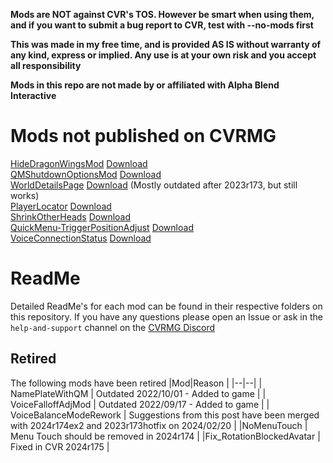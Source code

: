 
**Mods are NOT against CVR's TOS. However be smart when using them, and if you want to submit a bug report to CVR, test with --no-mods first**

**This was made in my free time, and is provided AS IS without warranty of any kind, express or implied. Any use is at your own risk and you accept all responsibility**

**Mods in this repo are not made by or affiliated with Alpha Blend Interactive**

# Mods not published on CVRMG

[HideDragonWingsMod](HideDragonWingsMod) [Download](https://github.com/Nirv-git/CVRMods-Nirv/releases/download/BTKUI_2-Updates/HideDragonWings.dll)     
[QMShutdownOptionsMod](QMShutdownOptionsMod) [Download](https://github.com/Nirv-git/CVRMods-Nirv/releases/download/BTKUI_2-Updates/QMShutdownOptionsMod.dll)    
[WorldDetailsPage](WorldDetailsPage) [Download](https://github.com/Nirv-git/CVRMods-Nirv/releases/download/BTKUI_2-Updates/WorldDetailsPage.dll) (Mostly outdated after 2023r173, but still works)     
[PlayerLocator](PlayerLocator) [Download](https://github.com/Nirv-git/CVRMods-Nirv/releases/download/CVR2024r174/PlayerLocator.dll)            
[ShrinkOtherHeads](ShrinkOtherHeads) [Download]()         
[QuickMenu-TriggerPositionAdjust](QuickMenu-TriggerPositionAdjust) [Download](https://github.com/Nirv-git/CVRMods-Nirv/releases/download/QuickMenuTriggerPositionAdjust_0.0.1/QuickMenuTriggerPositionAdjust.dll)   
[VoiceConnectionStatus](VoiceConnectionStatus) [Download](https://github.com/Nirv-git/CVRMods-Nirv/releases/download/VoiceConnectionStatus0.1.1/VoiceConnectionStatus.dll)           

# ReadMe
Detailed ReadMe's for each mod can be found in their respective folders on this repository. If you have any questions please open an Issue or ask in the `help-and-support` channel on the [CVRMG Discord](https://discord.gg/dndGPM3bxu)

## Retired
The following mods have been retired
|Mod|Reason  |
|--|--|
| NamePlateWithQM | Outdated 2022/10/01 - Added to game |
| VoiceFalloffAdjMod | Outdated 2022/09/17 - Added to game |
| VoiceBalanceModeRework | Suggestions from this post have been merged with 2024r174ex2 and 2023r173hotfix on 2024/02/20 |
|NoMenuTouch  | Menu Touch should be removed in 2024r174 |
|Fix_RotationBlockedAvatar  | Fixed in CVR 2024r175 |

